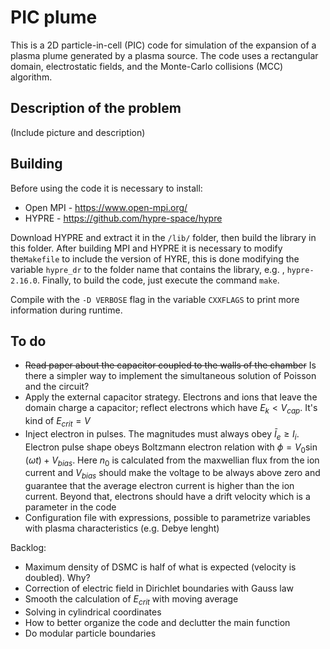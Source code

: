 # PIC plume 

This is a 2D particle-in-cell (PIC) code for simulation of the expansion of a plasma plume generated by a plasma source. The code uses a rectangular domain, electrostatic fields, and the Monte-Carlo collisions (MCC) algorithm. 

## Description of the problem

(Include picture and description)


## Building

Before using the code it is necessary to install:

- Open MPI - https://www.open-mpi.org/
- HYPRE - https://github.com/hypre-space/hypre

Download HYPRE and extract it in the `/lib/` folder, then build the library in this folder.  After building MPI and HYPRE it is necessary to modify the`Makefile` to include the version of HYRE, this is done modifying the variable `hypre_dr`  to the folder name that contains the library, e.g. , `hypre-2.16.0`. Finally, to build the code, just execute the command `make`. 

Compile with the `-D VERBOSE` flag in the variable `CXXFLAGS` to print more information during runtime.

## To do

- ~~Read paper about the capacitor coupled to the walls of the chamber~~ Is there a simpler way to implement the simultaneous solution of Poisson and the circuit? 
- Apply the external capacitor strategy. Electrons and ions that leave the domain charge a capacitor; reflect electrons which have $E_k < V_{cap}$. It's kind of $E_{crit} = V$
- Inject electron in pulses. The magnitudes must always obey $\bar{I}_e \geq I_i$. Electron pulse shape obeys Boltzmann electron relation with $\phi = V_0\sin(\omega t) + V_{bias}$. Here $n_0$ is calculated from the maxwellian flux from the ion current and $V_{bias}$ should make the voltage to be always above zero and guarantee that the average electron current is higher than the ion current. Beyond that, electrons should have a drift velocity which is a parameter in the code
- Configuration file with expressions, possible to parametrize variables with plasma characteristics (e.g. Debye lenght)

Backlog:

- Maximum density of DSMC is half of what is expected (velocity is doubled). Why?
- Correction of electric field in Dirichlet boundaries with Gauss law
- Smooth the calculation of $E_{crit}$ with moving average
- Solving in cylindrical coordinates
- How to better organize the code and declutter the main function
- Do modular particle boundaries 
